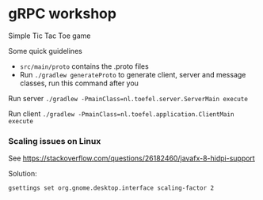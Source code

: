 # gRPC workshop

Simple Tic Tac Toe game

Some quick guidelines
* `src/main/proto` contains the .proto files   
* Run `./gradlew generateProto` to generate client, server and message classes, run this command after you  


Run server `./gradlew -PmainClass=nl.toefel.server.ServerMain execute`

Run client `./gradlew -PmainClass=nl.toefel.application.ClientMain execute`


### Scaling issues on Linux

See https://stackoverflow.com/questions/26182460/javafx-8-hidpi-support
 
Solution:

`gsettings set org.gnome.desktop.interface scaling-factor 2`